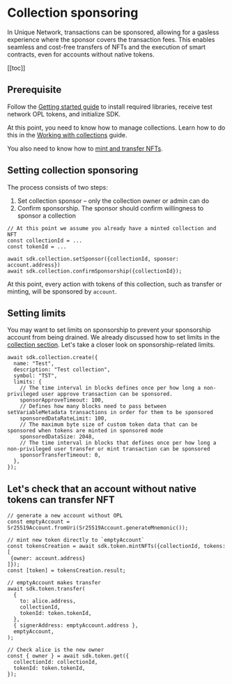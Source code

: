 # Collection sponsoring


In Unique Network, transactions can be sponsored, allowing for a gasless experience where the sponsor covers the transaction fees. This enables seamless and cost-free transfers of NFTs and the execution of smart contracts, even for accounts without native tokens.

[[toc]]


## Prerequisite

Follow the [Getting started guide](./quick-start.md) to install required libraries, receive test network OPL tokens, and initialize SDK.

At this point, you need to know how to manage collections. Learn how to do this in the [Working with collections](./collections.md) guide.

You also need to know how to [mint and transfer NFTs](./tokens.md).

## Setting collection sponsoring

The process consists of two steps:

1. Set collection sponsor – only the collection owner or admin can do
2. Confirm sponsorship. The sponsor should confirm willingness to sponsor a collection

```ts:no-line-numbers
// At this point we assume you already have a minted collection and NFT
const collectionId = ...
const tokenId = ...

await sdk.collection.setSponsor({collectionId, sponsor: account.address})
await sdk.collection.confirmSponsorship({collectionId});
```

At this point, every action with tokens of this collection, such as transfer or minting, will be sponsored by `account`.

## Setting limits

You may want to set limits on sponsorship to prevent your sponsorship account from being drained. We already discussed how to set limits in the [collection section](collections.md#collection-limits). Let's take a closer look on sponsorship-related limits.

<!-- TODO setVariableMetadata is not the case anymore -->

```ts:no-line-numbers
await sdk.collection.create({
  name: "Test",
  description: "Test collection",
  symbol: "TST",
  limits: {
    // The time interval in blocks defines once per how long a non-privileged user approve transaction can be sponsored.
    sponsorApproveTimeout: 100,
    // Defines how many blocks need to pass between setVariableMetadata transactions in order for them to be sponsored
    sponsoredDataRateLimit: 100,
    // The maximum byte size of custom token data that can be sponsored when tokens are minted in sponsored mode
    sponsoredDataSize: 2048,
    // The time interval in blocks that defines once per how long a non-privileged user transfer or mint transaction can be sponsored
    sponsorTransferTimeout: 0,
  },
});
```

## Let's check that an account without native tokens can transfer NFT

```ts:no-line-numbers
// generate a new account without OPL
const emptyAccount = Sr25519Account.fromUri(Sr25519Account.generateMnemonic());

// mint new token directly to `emptyAccount`
const tokensCreation = await sdk.token.mintNFTs({collectionId, tokens: [
 {owner: account.address}
]});
const [token] = tokensCreation.result;

// emptyAccount makes transfer
await sdk.token.transfer(
  {
    to: alice.address,
    collectionId,
    tokenId: token.tokenId,
  },
  { signerAddress: emptyAccount.address },
  emptyAccount,
);

// Check alice is the new owner
const { owner } = await sdk.token.get({
  collectionId: collectionId,
  tokenId: token.tokenId,
});
```
